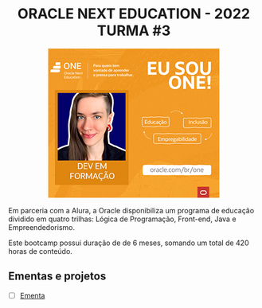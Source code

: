 <span align="center">

# ORACLE NEXT EDUCATION - 2022 TURMA #3

![Aprovada no Oracle One](./Aproved.jpg)

</span>

Em parceria com a Alura, a Oracle disponibiliza um programa de educação dividido em quatro trilhas: Lógica de Programação, Front-end, Java e Empreendedorismo.

Este bootcamp possui duração de de 6 meses, somando um total de 420 horas de conteúdo.


## Ementas e projetos

- [ ] [Ementa](./ementa.md)